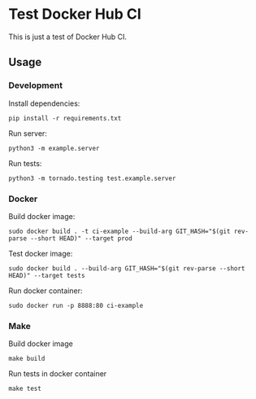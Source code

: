 # Test Docker Hub CI

This is just a test of Docker Hub CI. 

## Usage

### Development

Install dependencies:
```shell
pip install -r requirements.txt
```

Run server:
```shell
python3 -m example.server
```

Run tests:
```shell
python3 -m tornado.testing test.example.server
```

### Docker

Build docker image:
```shell
sudo docker build . -t ci-example --build-arg GIT_HASH="$(git rev-parse --short HEAD)" --target prod
```

Test docker image:
```shell
sudo docker build . --build-arg GIT_HASH="$(git rev-parse --short HEAD)" --target tests
```

Run docker container:
```shell
sudo docker run -p 8888:80 ci-example
```

### Make

Build docker image
```shell
make build
```

Run tests in docker container
```
make test
```
